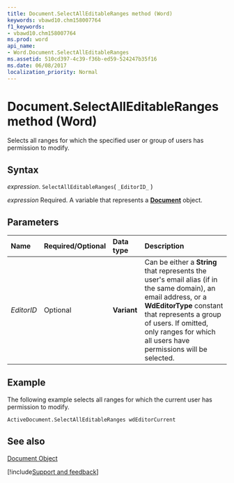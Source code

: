 ```yaml
---
title: Document.SelectAllEditableRanges method (Word)
keywords: vbawd10.chm158007764
f1_keywords:
- vbawd10.chm158007764
ms.prod: word
api_name:
- Word.Document.SelectAllEditableRanges
ms.assetid: 510cd397-4c39-f36b-ed59-524247b35f16
ms.date: 06/08/2017
localization_priority: Normal
---
```



# Document.SelectAllEditableRanges method (Word)

Selects all ranges for which the specified user or group of users has permission to modify.


## Syntax

_expression_. `SelectAllEditableRanges`( `_EditorID_` )

_expression_ Required. A variable that represents a **[Document](Word.Document.md)** object.


## Parameters



|Name|Required/Optional|Data type|Description|
|:-----|:-----|:-----|:-----|
| _EditorID_|Optional| **Variant**|Can be either a  **String** that represents the user's email alias (if in the same domain), an email address, or a **WdEditorType** constant that represents a group of users. If omitted, only ranges for which all users have permissions will be selected.|

## Example

The following example selects all ranges for which the current user has permission to modify.


```vb
ActiveDocument.SelectAllEditableRanges wdEditorCurrent
```


## See also


[Document Object](Word.Document.md)

[!include[Support and feedback](~/includes/feedback-boilerplate.md)]